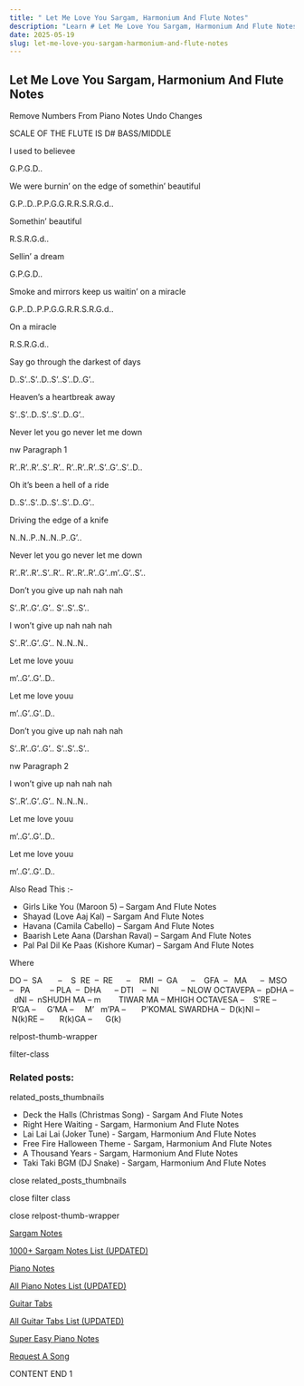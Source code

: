 ```yaml
---
title: " Let Me Love You Sargam, Harmonium And Flute Notes"
description: "Learn # Let Me Love You Sargam, Harmonium And Flute Notes notes, sargam, harmonium notations and flute notes. Easy step-by-step tutorial for beginners."
date: 2025-05-19
slug: let-me-love-you-sargam-harmonium-and-flute-notes
---
```


## Let Me Love You Sargam, Harmonium And Flute Notes

Remove Numbers From Piano Notes
Undo Changes

SCALE OF THE FLUTE IS D# BASS/MIDDLE

I used to believee

G.P.G.D..

We were burnin’ on the edge of somethin’ beautiful

G.P..D..P.P.G.G.R.R.S.R.G.d..

Somethin’ beautiful

R.S.R.G.d..

Sellin’ a dream

G.P.G.D..

Smoke and mirrors keep us waitin’ on a miracle

G.P..D..P.P.G.G.R.R.S.R.G.d..

On a miracle

R.S.R.G.d..

Say go through the darkest of days

D..S’..S’..D..S’..S’..D..G’..

Heaven’s a heartbreak away

S’..S’..D..S’..S’..D..G’..

Never let you go never let me down

nw Paragraph 1

R’..R’..R’..S’..R’.. R’..R’..R’..S’..G’..S’..D..

Oh it’s been a hell of a ride

D..S’..S’..D..S’..S’..D..G’..

Driving the edge of a knife

N..N..P..N..N..P..G’..

Never let you go never let me down

R’..R’..R’..S’..R’.. R’..R’..R’..G’..m’..G’..S’..

Don’t you give up nah nah nah

S’..R’..G’..G’.. S’..S’..S’..

I won’t give up nah nah nah

S’..R’..G’..G’.. N..N..N..

Let me love youu

m’..G’..G’..D..

Let me love youu

m’..G’..G’..D..

Don’t you give up nah nah nah

S’..R’..G’..G’.. S’..S’..S’..

nw Paragraph 2

I won’t give up nah nah nah

S’..R’..G’..G’.. N..N..N..

Let me love youu

m’..G’..G’..D..

Let me love youu

m’..G’..G’..D..

Also Read This :-

- Girls Like You (Maroon 5) – Sargam And Flute Notes
- Shayad (Love Aaj Kal) – Sargam And Flute Notes
- Havana (Camila Cabello) – Sargam And Flute Notes
- Baarish Lete Aana (Darshan Raval) – Sargam And Flute Notes
- Pal Pal Dil Ke Paas (Kishore Kumar) – Sargam And Flute Notes

Where

DO –  SA       –    S  RE  –  RE      –    RMI  –  GA      –    GFA  –   MA      –  MSO  –   PA         – PLA  –  DHA      – DTI    –  NI          – NLOW OCTAVEPA –  pDHA –  dNI –  nSHUDH MA – m        TIWAR MA – MHIGH OCTAVESA –    S’RE –     R’GA –     G’MA –     M’   m’PA –       P’KOMAL SWARDHA –  D(k)NI –       N(k)RE –       R(k)GA –      G(k)

relpost-thumb-wrapper

filter-class

### Related posts:

related_posts_thumbnails

- Deck the Halls (Christmas Song) - Sargam And Flute Notes
- Right Here Waiting - Sargam, Harmonium And Flute Notes
- Lai Lai Lai (Joker Tune) - Sargam, Harmonium And Flute Notes
- Free Fire Halloween Theme - Sargam, Harmonium And Flute Notes
- A Thousand Years - Sargam, Harmonium And Flute Notes
- Taki Taki BGM (DJ Snake) - Sargam, Harmonium And Flute Notes

close related_posts_thumbnails

close filter class

close relpost-thumb-wrapper

[Sargam Notes](/sargam-notes.html)

[1000+ Sargam Notes List (UPDATED)](/all-songs-list-sargam-notes.html)

[Piano Notes](/piano-notes.html)

[All Piano Notes List (UPDATED)](/all-songs-list-piano-notes.html)

[Guitar Tabs](/guitar-tabs.html)

[All Guitar Tabs List (UPDATED)](/all-songs-list-guitar-tabs.html)

[Super Easy Piano Notes](https://studywall.in/)

[Request A Song](/request-a-song.html)

CONTENT END 1
